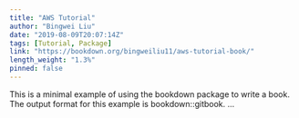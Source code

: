 ```yaml
---
title: "AWS Tutorial"
author: "Bingwei Liu"
date: "2019-08-09T20:07:14Z"
tags: [Tutorial, Package]
link: "https://bookdown.org/bingweiliu11/aws-tutorial-book/"
length_weight: "1.3%"
pinned: false
---
```


This is a minimal example of using the bookdown package to write a book. The output format for this example is bookdown::gitbook. ...
